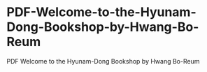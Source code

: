 # PDF-Welcome-to-the-Hyunam-Dong-Bookshop-by-Hwang-Bo-Reum
PDF Welcome to the Hyunam-Dong Bookshop by Hwang Bo-Reum
